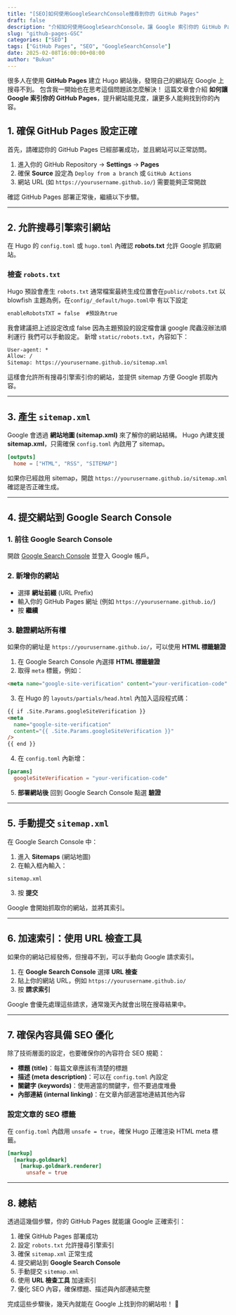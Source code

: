```yaml
---
title: "[SEO]如何使用GoogleSearchConsole搜尋到你的 GitHub Pages"
draft: false
description: "介紹如何使用GoogleSearchConsole，讓 Google 索引你的 GitHub Pages，提升搜尋能見度。"
slug: "github-pages-GSC"
categories: ["SEO"]
tags: ["GitHub Pages", "SEO", "GoogleSearchConsole"]
date: 2025-02-08T16:00:00+08:00
author: "Bukun"
---
```


很多人在使用 **GitHub Pages** 建立 Hugo 網站後，發現自己的網站在 Google 上搜尋不到。
包含我一開始也在思考這個問題該怎麼解決！
這篇文章會介紹 **如何讓 Google 索引你的 GitHub Pages**，提升網站能見度，讓更多人能夠找到你的內容。

## 1. 確保 GitHub Pages 設定正確

首先，請確認你的 GitHub Pages 已經部署成功，並且網站可以正常訪問。

1. 進入你的 GitHub Repository → **Settings** → **Pages**
2. 確保 **Source** 設定為 `Deploy from a branch` 或 `GitHub Actions`
3. 網站 URL (如 `https://yourusername.github.io/`) 需要能夠正常開啟

確認 GitHub Pages 部署正常後，繼續以下步驟。

---

## 2. 允許搜尋引擎索引網站

在 Hugo 的 `config.toml` 或 `hugo.toml` 內確認 **robots.txt** 允許 Google 抓取網站。

### **檢查 `robots.txt`**

Hugo 預設會產生 `robots.txt`
通常檔案最終生成位置會在`public/robots.txt`
以 blowfish 主題為例，在`config/_default/hugo.toml`中
有以下設定

```txt
enableRobotsTXT = false  #預設為true
```

我會建議把上述設定改成 false
因為主題預設的設定檔會讓 google 爬蟲沒辦法順利運行
我們可以手動設定。
新增 `static/robots.txt`，內容如下：

```txt
User-agent: *
Allow: /
Sitemap: https://yourusername.github.io/sitemap.xml
```

這樣會允許所有搜尋引擎索引你的網站，並提供 sitemap 方便 Google 抓取內容。

---

## 3. 產生 `sitemap.xml`

Google 會透過 **網站地圖 (sitemap.xml)** 來了解你的網站結構。
Hugo 內建支援 **sitemap.xml**，只需確保 `config.toml` 內啟用了 sitemap。

```toml
[outputs]
  home = ["HTML", "RSS", "SITEMAP"]
```

如果你已經啟用 sitemap，開啟 `https://yourusername.github.io/sitemap.xml` 確認是否正確生成。

---

## 4. 提交網站到 Google Search Console

### **1. 前往 Google Search Console**

開啟 [Google Search Console](https://search.google.com/search-console/) 並登入 Google 帳戶。

### **2. 新增你的網站**

- 選擇 **網址前綴** (URL Prefix)
- 輸入你的 GitHub Pages 網址 (例如 `https://yourusername.github.io/`)
- 按 **繼續**

### **3. 驗證網站所有權**

如果你的網址是 `https://yourusername.github.io/`，可以使用 **HTML 標籤驗證**

1. 在 Google Search Console 內選擇 **HTML 標籤驗證**
2. 取得 `meta` 標籤，例如：

```html
<meta name="google-site-verification" content="your-verification-code" />
```

3. 在 Hugo 的 `layouts/partials/head.html` 內加入這段程式碼：

```html
{{ if .Site.Params.googleSiteVerification }}
<meta
  name="google-site-verification"
  content="{{ .Site.Params.googleSiteVerification }}"
/>
{{ end }}
```

4. 在 `config.toml` 內新增：

```toml
[params]
  googleSiteVerification = "your-verification-code"
```

5. **部署網站後** 回到 Google Search Console 點選 **驗證**

---

## 5. 手動提交 `sitemap.xml`

在 Google Search Console 中：

1. 進入 **Sitemaps** (網站地圖)
2. 在輸入框內輸入：

```
sitemap.xml
```

3. 按 **提交**

Google 會開始抓取你的網站，並將其索引。

---

## 6. 加速索引：使用 URL 檢查工具

如果你的網站已經發佈，但搜尋不到，可以手動向 Google 請求索引。

1. 在 **Google Search Console** 選擇 **URL 檢查**
2. 貼上你的網站 URL，例如 `https://yourusername.github.io/`
3. 按 **請求索引**

Google 會優先處理這些請求，通常幾天內就會出現在搜尋結果中。

---

## 7. 確保內容具備 SEO 優化

除了技術層面的設定，也要確保你的內容符合 SEO 規範：

- **標題 (title)**：每篇文章應該有清楚的標題
- **描述 (meta description)**：可以在 `config.toml` 內設定
- **關鍵字 (keywords)**：使用適當的關鍵字，但不要過度堆疊
- **內部連結 (internal linking)**：在文章內部適當地連結其他內容

### **設定文章的 SEO 標籤**

在 `config.toml` 內啟用 `unsafe = true`，確保 Hugo 正確渲染 HTML meta 標籤。

```toml
[markup]
  [markup.goldmark]
    [markup.goldmark.renderer]
      unsafe = true
```

---

## 8. 總結

透過這幾個步驟，你的 GitHub Pages 就能讓 Google 正確索引：

1. 確保 GitHub Pages 部署成功
2. 設定 `robots.txt` 允許搜尋引擎索引
3. 確保 `sitemap.xml` 正常生成
4. 提交網站到 **Google Search Console**
5. 手動提交 `sitemap.xml`
6. 使用 **URL 檢查工具** 加速索引
7. 優化 SEO 內容，確保標題、描述與內部連結完整

完成這些步驟後，幾天內就能在 Google 上找到你的網站啦！ 🚀
